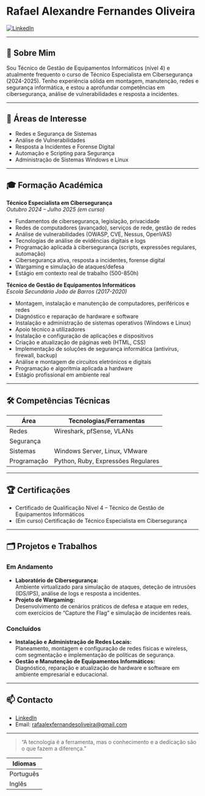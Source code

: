 # Rafael Alexandre Fernandes Oliveira

<a href="https://www.linkedin.com/in/rafael-oliveira-034506253/" target="_blank">
  <img src="https://img.shields.io/badge/LinkedIn-0077B5?style=for-the-badge&logo=linkedin&logoColor=white" alt="LinkedIn"/>
</a>

---

## 👤 Sobre Mim

Sou Técnico de Gestão de Equipamentos Informáticos (nível 4) e atualmente frequento o curso de Técnico Especialista em Cibersegurança (2024-2025). Tenho experiência sólida em montagem, manutenção, redes e segurança informática, e estou a aprofundar competências em cibersegurança, análise de vulnerabilidades e resposta a incidentes.

---

## 🚀 Áreas de Interesse

- Redes e Segurança de Sistemas
- Análise de Vulnerabilidades
- Resposta a Incidentes e Forense Digital
- Automação e Scripting para Segurança
- Administração de Sistemas Windows e Linux

---

## 🎓 Formação Académica

**Técnico Especialista em Cibersegurança**  
*Outubro 2024 – Julho 2025 (em curso)*  

- Fundamentos de cibersegurança, legislação, privacidade
- Redes de computadores (avançado), serviços de rede, gestão de redes
- Análise de vulnerabilidades (OWASP, CVE, Nessus, OpenVAS)
- Tecnologias de análise de evidências digitais e logs
- Programação aplicada à cibersegurança (scripts, expressões regulares, automação)
- Cibersegurança ativa, resposta a incidentes, forense digital
- Wargaming e simulação de ataques/defesa
- Estágio em contexto real de trabalho (500-850h)

**Técnico de Gestão de Equipamentos Informáticos**  
*Escola Secundária João de Barros (2017-2020)*

- Montagem, instalação e manutenção de computadores, periféricos e redes
- Diagnóstico e reparação de hardware e software
- Instalação e administração de sistemas operativos (Windows e Linux)
- Apoio técnico a utilizadores
- Instalação e configuração de aplicações e dispositivos
- Criação e atualização de páginas web (HTML, CSS)
- Implementação de soluções de segurança informática (antivírus, firewall, backup)
- Análise e montagem de circuitos eletrónicos e digitais
- Programação e algoritmia aplicada a hardware
- Estágio profissional em ambiente real

---

## 🛠️ Competências Técnicas

| Área                | Tecnologias/Ferramentas      |
|---------------------|-----------------------------|
| Redes               | Wireshark, pfSense, VLANs   |
| Segurança           |                             |
| Sistemas            | Windows Server, Linux, VMware|
| Programação         | Python, Ruby, Expressões Regulares |

---

## 🏆 Certificações

- Certificado de Qualificação Nível 4 – Técnico de Gestão de Equipamentos Informáticos
- (Em curso) Certificação de Técnico Especialista em Cibersegurança


---

## 🗂️ Projetos e Trabalhos

### Em Andamento
- **Laboratório de Cibersegurança:**  
  Ambiente virtualizado para simulação de ataques, deteção de intrusões (IDS/IPS), análise de logs e resposta a incidentes.
- **Projeto de Wargaming:**  
  Desenvolvimento de cenários práticos de defesa e ataque em redes, com exercícios de “Capture the Flag” e simulação de incidentes reais.

### Concluídos
- **Instalação e Administração de Redes Locais:**  
  Planeamento, montagem e configuração de redes físicas e wireless, com segmentação e implementação de políticas de segurança.
- **Gestão e Manutenção de Equipamentos Informáticos:**  
  Diagnóstico, reparação e atualização de hardware e software em ambiente empresarial e educacional.

---

## 📫 Contacto

- [LinkedIn](https://linkedin.com/in/SEU_LINKEDIN)
- Email: rafaalexfernandesoliveira@gmail.com


---

> “A tecnologia é a ferramenta, mas o conhecimento e a dedicação são o que fazem a diferença.”

| Idiomas|
|--------|
|Português| 
| Inglês |

